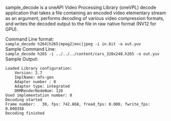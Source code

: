 sample_decode is a oneAPI Video Processing Library (oneVPL) decode application
that takes a file containing an encoded video elementary stream as an argument,
performs decoding of various video compression formats, and writes the decoded
output to the file in raw native format (NV12 for GPU).

Command Line format:  
```sample_decode h264|h265|mpeg2|mvc|jpeg -i in.bit -o out.yuv```  
Sample Command Line:  
```sample_decode h265 -i ../../../content/cars_320x240.h265 -o out.yuv```  
Sample Output:  
```
Loaded Library configuration:  
    Version: 2.7  
    ImplName: mfx-gen  
    Adapter number : 0  
    Adapter type: integrated  
    DRMRenderNodeNum: 128  
Used implementation number: 0  
Decoding started  
Frame number:   30, fps: 742.868, fread_fps: 0.000, fwrite_fps: 0.000358  
Decoding finished
```

